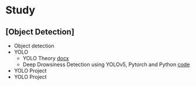 # Study

## [Object Detection]
 * Object detection
 * YOLO
   * YOLO Theory [docx](https://github.com/chanbyeol01/Study/blob/main/YOLO/YOLO_Theory.docx)
   * Deep Drowsiness Detection using YOLOv5, Pytorch and Python [code](https://chanbyeol01.github.io/Study/YOLO/Deep%20Drowsiness%20Detection%20Tutorial.ipynb)
 * YOLO Project
 * YOLO Project
